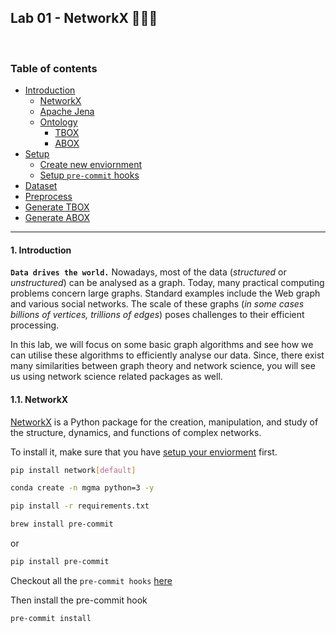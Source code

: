 ## Lab 01 - NetworkX 👨🏻‍💻

</br>

### Table of contents

- [Introduction](#introduction)
  * [NetworkX](#network-x)
  * [Apache Jena](#apache-jena)
  * [Ontology](#ontology)
    * [TBOX](#tbox)
    * [ABOX](#abox)
- [Setup](#setup)
  * [Create new enviornment](#create-new-env)
  * [Setup `pre-commit` hooks](#setup-pre-commit)
- [Dataset](#dataset)
- [Preprocess](#preprocess)
- [Generate TBOX](#generate-tbox)
- [Generate ABOX](#generate-abox)

---

<a id="introduction" />

#### 1. Introduction

__`Data drives the world.`__ Nowadays, most of the data (_structured_ or _unstructured_) can be analysed as a graph. Today, many practical computing problems concern large graphs. Standard examples include the Web graph and various social networks. The scale of these graphs (_in some cases billions of vertices, trillions of edges_) poses challenges to their efficient processing.

In this lab, we will focus on some basic graph algorithms and see how we can utilise these algorithms to efficiently analyse our data. Since, there exist many similarities between graph theory and network science, you will see us using network science related packages as well. 

<a id="network-x" />

#### 1.1. NetworkX

[NetworkX](https://networkx.org/) is a Python package for the creation, manipulation, and study of the structure, dynamics, and functions of complex networks.

To install it, make sure that you have [setup your enviorment](#setup) first.

```bash
pip install network[default]
```

```bash
conda create -n mgma python=3 -y 
```

```bash
pip install -r requirements.txt
```

```bash
brew install pre-commit
```

or 

```bash
pip install pre-commit
```

Checkout all the `pre-commit hooks` [here](https://pre-commit.com/hooks.html)

Then install the pre-commit hook

```bash
pre-commit install
```


